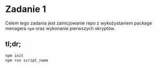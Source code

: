 # Zadanie 1

Celem tego zadania jest zainicjowanie repo z wykożystaniem  package menagera `npm` oraz wykonanie pierwszych skryptów.

## tl;dr;

```javascript
npm init 
npm run script_name
```